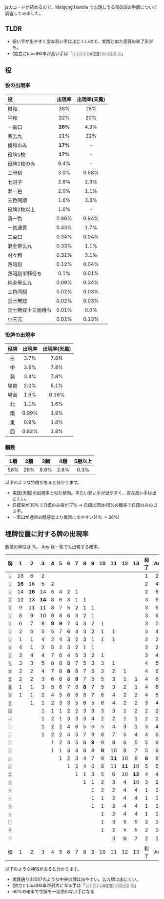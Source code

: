jsのコードが読めるので、Mahjong Handle で出現しうる10009の手牌について調査してみました。

## TLDR
- 安い手が出やすく変な高い手は出にくいので、実践と似た感覚の和了形がち。
- (独立に)JustHit率が高い手は「🀈🀉🀊🀍🀍🀜🀝🀞🀓🀔🀕🀖🀗 🀕」

## 役

### 役の出現率

|役|出現率|出現率(天鳳)|
|:-|:-:|:-:|
|摸和|38%|18%|
|平和|32%|20%|
|一盃口|**26%**|4.3%|
|断么九|21%|22%|
|摸和のみ|**17%**|-|
|役牌1枚|**17%**|-|
|役牌1枚のみ|9.4%|-|
|三暗刻|3.0%|0.68%|
|七対子|2.8%|2.3%|
|混一色|2.0%|1.1%|
|三色同順|1.6%|3.5%|
|役牌2枚以上|1.0%|-|
|清一色|0.86%|0.84%|
|一気通貫|0.43%|1.7%|
|二盃口|0.34%|0.04%|
|混全帯么九|0.33%|1.1%|
|対々和|0.31%|3.1%|
|四暗刻|0.12%|0.04%|
|四暗刻単騎待ち|0.1%|0.01%|
|純全帯么九|0.09%|0.34%|
|三色同刻|0.02%|0.03%|
|国士無双|0.02%|0.03%|
|国士無双十三面待ち|0.01%|0.0%|
|小三元|0.01%|0.13%|

### 役牌の出現率

|役牌|出現率|出現率(天鳳)|
|:-:|:-:|:-:|
|白|3.7%|7.8%|
|中|3.6%|7.8%|
|発|3.4%|7.8%|
|場東|2.0%|8.1%|
|場南|1.9%|0.16%|
|北|1.1%|1.6%|
|南|0.99%|1.9%|
|東|0.9%|1.8%|
|西|0.82%|1.8%|


### 飜数

|1飜|2飜|3飜|4翻|5翻以上|
|:-:|:-:|:-:|:-:|:-:|
|58%|28%|8.9%|2.8%|0.3%|


以下のような特徴があると分かります。
- 実践(天鳳)の出現率と似た傾向。平たい安い手が出やすく、変な高い手は出にくい。
- 自摸率が38%で自摸のみ率が17% → 自摸の回は45%の確率で自摸のみのゴミ手。
- 一盃口が通常の肌感覚より異常に出やすい(4% → 26%)


## 埋牌位置に対する牌の出現率

数値の単位は %。 Any は一枚でも出現する確率。

|牌|1|2|3|4|5|6|7|8|9|10|11|12|13|和了|Any|牌|
|:-:|:-:|:-:|:-:|:-:|:-:|:-:|:-:|:-:|:-:|:-:|:-:|:-:|:-:|:-:|:-:|:-:|
|🀇|16|6|2|||||||||||1|25|🀇|
|🀈|**16**|16|5|2||||||||||2|42|🀈|
|🀉|14|**16**|14|5|4|2|1|||||||2|57|🀉|
|🀊|12|13|**14**|8|6|3|1|1||||||3|59|🀊|
|🀋|9|11|11|8|7|5|2|1|1|||||3|59|🀋|
|🀌|8|9|10|9|8|6|3|2|1|||||3|60|🀌|
|🀍|6|7|8|**9**|**9**|7|4|3|2|1||||3|59|🀍|
|🀎|2|5|5|5|7|6|4|3|2|1|1|||3|43|🀎|
|🀏|1|1|4|2|4|3|2|3|1|1|1|||2|25|🀏|
|🀙|4|1|2|5|2|3|2|1|1|||||2|24|🀙|
|🀚|3|4|4|7|6|4|5|3|2|1||||3|43|🀚|
|🀛|3|3|5|8|8|8|7|5|3|3|1|||4|58|🀛|
|🀜|2|2|4|7|8|**8**|8|7|5|3|2|1||4|62|🀜|
|🀝|2|2|3|6|6|8|**8**|7|5|5|3|1|1|4|61|🀝|
|🀞|1|1|3|5|6|7|8|**8**|7|5|3|2|1|4|61|🀞|
|🀟|1|1|2|4|5|6|8|8|7|6|4|2|2|4|59|🀟|
|🀠||1|1|2|3|3|5|6|5|6|4|2|2|3|42|🀠|
|🀡|||1|1|1|2|2|3|3|3|3|1|2|2|25|🀡|
|🀐|||1|2|1|3|3|3|4|2|2|1|1|2|25|🀐|
|🀑|||1|2|2|4|6|5|6|5|4|3|1|3|42|🀑|
|🀒|||1|2|2|4|5|7|9|8|7|5|4|4|59|🀒|
|🀓||||1|2|3|5|6|**9**|9|8|6|5|5|60|🀓|
|🀔||||1|1|3|4|6|8|**9**|10|8|7|5|61|🀔|
|🀕|||||1|2|3|4|7|9|**11**|10|8|**6**|60|🀕|
|🀖||||||1|2|4|6|8|11|**11**|10|5|59|🀖|
|🀗|||||||1|1|3|5|6|10|**12**|4|42|🀗|
|🀘||||||||1|1|2|3|4|10|3|25|🀘|
|🀀|||||||||1|2|2|4|4|1|15|🀀|
|🀁|||||||||1|1|2|4|4|1|15|🀁|
|🀂|||||||||1|1|2|4|4|1|12|🀂|
|🀃||||||||||1|2|4|4|1|13|🀃|
|🀆||||||||||1|3|5|5|2|16|🀆|
|🀅||||||||||1|2|5|5|2|15|🀅|
|🀄|||||||||||3|6|7|2|17|🀄|
|牌|1|2|3|4|5|6|7|8|9|10|11|12|13|和了|Any|牌|

以下のような特徴があると分かります。
- 実践通り34567のような中央の牌は出やすい。么九牌は出にくい。
- (独立に)JustHit率が最大になる手は「🀈🀉🀊🀍🀍🀜🀝🀞🀓🀔🀕🀖🀗 🀕」
- 66%の確率で字牌を一切使わない手になる

